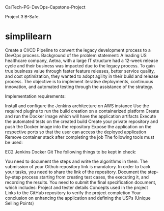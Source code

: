 
CalTech-PG-DevOps-Capstone-Project


Project 3
B-Safe.
# simplilearn


Create a CI/CD Pipeline to convert the legacy development process to a DevOps process.
Background of the problem statement:
A leading US healthcare company, Aetna, with a large IT structure had a 12-week release cycle and their business was impacted due to the legacy process. To gain
true business value through faster feature releases, better service quality, and cost optimization, they wanted to adopt agility in their build and release process.
The objective is to implement iterative deployments, continuous innovation, and automated testing through the assistance of the strategy.

Implementation requirements:

Install and configure the Jenkins architecture on AWS instance
Use the required plugins to run the build creation on a containerized platform
Create and run the Docker image which will have the application artifacts
Execute the automated tests on the created build
Create your private repository and push the Docker image into the repository
Expose the application on the respective ports so that the user can access the deployed application
Remove container stack after completing the job
The following tools must be used:

EC2
Jenkins
Docker
Git
The following things to be kept in check:

You need to document the steps and write the algorithms in them.
The submission of your Github repository link is mandatory. In order to track your tasks, you need to share the link of the repository.
Document the step-by-step process starting from creating test cases, the executing it, and recording the results.
You need to submit the final specification document, which includes:
Project and tester details
Concepts used in the project
Links to the GitHub repository to verify the project completion
Your conclusion on enhancing the application and defining the USPs (Unique Selling Points)
